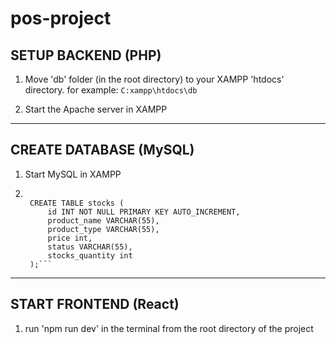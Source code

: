 # pos-project

## SETUP BACKEND (PHP)

1. Move 'db' folder (in the root directory) to your XAMPP 'htdocs' directory.
    for example: `C:xampp\htdocs\db`

2. Start the Apache server in XAMPP

---

## CREATE DATABASE (MySQL)
1. Start MySQL in XAMPP

2. ```CREATE DATABASE cashier;
    
    CREATE TABLE stocks (
        id INT NOT NULL PRIMARY KEY AUTO_INCREMENT,
        product_name VARCHAR(55),
        product_type VARCHAR(55),
        price int,
        status VARCHAR(55),
        stocks_quantity int
    );```

---

## START FRONTEND (React)

1. run 'npm run dev' in the terminal from the root directory of the project

